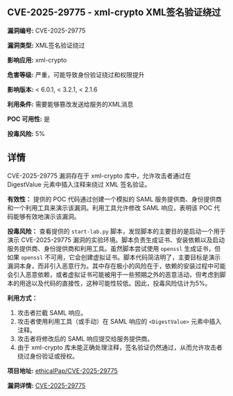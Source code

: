 ## CVE-2025-29775 - xml-crypto XML签名验证绕过

**漏洞编号:** CVE-2025-29775

**漏洞类型:** XML签名验证绕过

**影响应用:** xml-crypto

**危害等级:** 严重，可能导致身份验证绕过和权限提升

**影响版本:** < 6.0.1, < 3.2.1, < 2.1.6

**利用条件:** 需要能够篡改发送给服务的XML消息

**POC 可用性:** 是

**投毒风险:** 5%

## 详情

CVE-2025-29775 漏洞存在于 xml-crypto 库中，允许攻击者通过在 DigestValue 元素中插入注释来绕过 XML 签名验证。 

**有效性：**
提供的 POC 代码通过创建一个模拟的 SAML 服务提供商、身份提供商和一个利用工具来演示该漏洞。利用工具允许修改 SAML 响应，表明该 POC 代码能够有效地演示该漏洞。

**投毒风险：**
查看提供的 `start-lab.py` 脚本，发现脚本的主要目的是启动一个用于演示 CVE-2025-29775 漏洞的实验环境。脚本负责生成证书、安装依赖以及启动服务提供商、身份提供商和利用工具。虽然脚本尝试使用 `openssl` 生成证书，但如果 `openssl` 不可用，它会创建虚拟证书。脚本代码简洁明了，主要目标是演示漏洞本身，而非引入恶意行为。其中存在极小的风险在于，依赖的安装过程中可能会引入恶意依赖，或者虚拟证书可能被用于一些预期之外的恶意活动，但考虑到脚本的用途以及代码的直接性，这种可能性较低。因此，投毒风险估计为5%。

**利用方式：**
1.  攻击者拦截 SAML 响应。
2.  攻击者使用利用工具（或手动）在 SAML 响应的 `<DigestValue>` 元素中插入注释。
3.  攻击者将修改后的 SAML 响应提交给服务提供商。
4.  由于 xml-crypto 库未能正确处理注释，签名验证仍然通过，从而允许攻击者绕过身份验证或授权。

**项目地址:** [ethicalPap/CVE-2025-29775](https://github.com/ethicalPap/CVE-2025-29775)

**漏洞详情:** [CVE-2025-29775](https://nvd.nist.gov/vuln/detail/CVE-2025-29775)